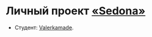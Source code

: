 # Личный проект [«Sedona»](https://sedona.valerkamade.ru/source)

* Студент: [Valerkamade](https://github.com/Valerkamade).
